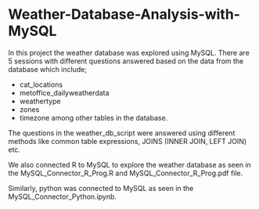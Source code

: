 # Weather-Database-Analysis-with-MySQL

In this project the weather database was explored using MySQL. There are 5 sessions with different questions answered based on the data from the database which include;

- cat_locations
- metoffice_dailyweatherdata
- weathertype
- zones
- timezone among other tables in the database.

The questions in the weather_db_script were answered using different methods like common table expressions, JOINS (INNER JOIN, LEFT JOIN) etc.

We also connected R to MySQL to explore the weather database as seen in the MySQL_Connector_R_Prog.R and MySQL_Connector_R_Prog.pdf file.

Similarly, python was connected to MySQL as seen in the MySQL_Connector_Python.ipynb.